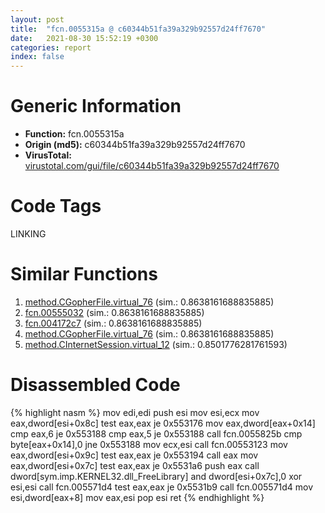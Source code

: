 ```yaml
---
layout: post
title:  "fcn.0055315a @ c60344b51fa39a329b92557d24ff7670"
date:   2021-08-30 15:52:19 +0300
categories: report
index: false
---
```


# Generic Information
- **Function:** fcn.0055315a
- **Origin (md5):** c60344b51fa39a329b92557d24ff7670
- **VirusTotal:** [virustotal.com/gui/file/c60344b51fa39a329b92557d24ff7670][virustotal_ref]

# Code Tags
<span class="tag" id="LINKING">LINKING</span>


# Similar Functions

1. [method.CGopherFile.virtual\_76][similar_1_ref] (sim.: 0.8638161688835885)
2. [fcn.00555032][similar_2_ref] (sim.: 0.8638161688835885)
3. [fcn.004172c7][similar_3_ref] (sim.: 0.8638161688835885)
4. [method.CGopherFile.virtual\_76][similar_4_ref] (sim.: 0.8638161688835885)
5. [method.CInternetSession.virtual\_12][similar_5_ref] (sim.: 0.8501776281761593)


# Disassembled Code

{% highlight nasm %}
mov edi,edi
push esi
mov esi,ecx
mov eax,dword[esi+0x8c]
test eax,eax
je 0x553176
mov eax,dword[eax+0x14]
cmp eax,6
je 0x553188
cmp eax,5
je 0x553188
call fcn.0055825b
cmp byte[eax+0x14],0
jne 0x553188
mov ecx,esi
call fcn.00553123
mov eax,dword[esi+0x9c]
test eax,eax
je 0x553194
call eax
mov eax,dword[esi+0x7c]
test eax,eax
je 0x5531a6
push eax
call dword[sym.imp.KERNEL32.dll_FreeLibrary]
and dword[esi+0x7c],0
xor esi,esi
call fcn.005571d4
test eax,eax
je 0x5531b9
call fcn.005571d4
mov esi,dword[eax+8]
mov eax,esi
pop esi
ret
{% endhighlight %}


[similar_1_ref]: /report/method.CGopherFile.virtual_76@a1c6b07868a0eea8f4ee5a872aa71909
[similar_2_ref]: /report/fcn.00555032@c60344b51fa39a329b92557d24ff7670
[similar_3_ref]: /report/fcn.004172c7@a1c6b07868a0eea8f4ee5a872aa71909
[similar_4_ref]: /report/method.CGopherFile.virtual_76@c60344b51fa39a329b92557d24ff7670
[similar_5_ref]: /report/method.CInternetSession.virtual_12@a1c6b07868a0eea8f4ee5a872aa71909
[virustotal_ref]: https://www.virustotal.com/gui/file/c60344b51fa39a329b92557d24ff7670